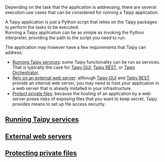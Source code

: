 Depending on the task that the application is addressing, there are several execution
use cases that can be considered for running a Taipy application.

A Taipy application is just a Python script that relies on the Taipy packages
to perform the tasks to be executed.<br/>
Running a Taipy application can be as simple as invoking the Python interpreter,
providing the path to the script you need to run.

The application may however have a few requirements that Taipy can address:

- [Running Taipy services](running_services.md): some Taipy functionality can be
  run as services. That is typically the case for [Taipy GUI](../../userman/gui/index.md),
  [Taipy REST](../../userman/rest/index.md), or
  [Taipy Orchestrator](../../userman/task-orchestration/index.md).
- [Rely on an external web server](external_web_server.md): although
  [Taipy GUI](../../userman/gui/index.md) and [Taipy REST](../../userman/rest/index.md) provide
  an internal web server, you may need to host your application in a web server that is already
  installed in your infrastructure.
- [Protect private files](protect_files.md): because the hosting of an application by a web
  server poses risks of exposing files that you want to keep secret, Taipy provides means
  to set up file access security.

## [Running Taipy services](running_services.md)

## [External web servers](external_web_server.md)

## [Protecting private files](protect_files.md)
